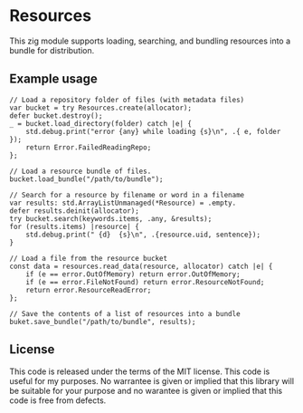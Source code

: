 # Resources

This zig module supports loading, searching, and bundling resources
into a bundle for distribution.

## Example usage

```zig
// Load a repository folder of files (with metadata files)
var bucket = try Resources.create(allocator);
defer bucket.destroy();
_ = bucket.load_directory(folder) catch |e| {
    std.debug.print("error {any} while loading {s}\n", .{ e, folder });
    return Error.FailedReadingRepo;
};

// Load a resource bundle of files.
bucket.load_bundle("/path/to/bundle");

// Search for a resource by filename or word in a filename
var results: std.ArrayListUnmanaged(*Resource) = .empty.
defer results.deinit(allocator);
try bucket.search(keywords.items, .any, &results);
for (results.items) |resource| {
    std.debug.print(" {d}  {s}\n", .{resource.uid, sentence});
}

// Load a file from the resource bucket
const data = resources.read_data(resource, allocator) catch |e| {
    if (e == error.OutOfMemory) return error.OutOfMemory;
    if (e == error.FileNotFound) return error.ResourceNotFound;
    return error.ResourceReadError;
};

// Save the contents of a list of resources into a bundle
buket.save_bundle("/path/to/bundle", results);

```

## License

This code is released under the terms of the MIT license. This
code is useful for my purposes. No warrantee is given or implied
that this library will be suitable for your purpose and no warantee
is given or implied that this code is free from defects.
